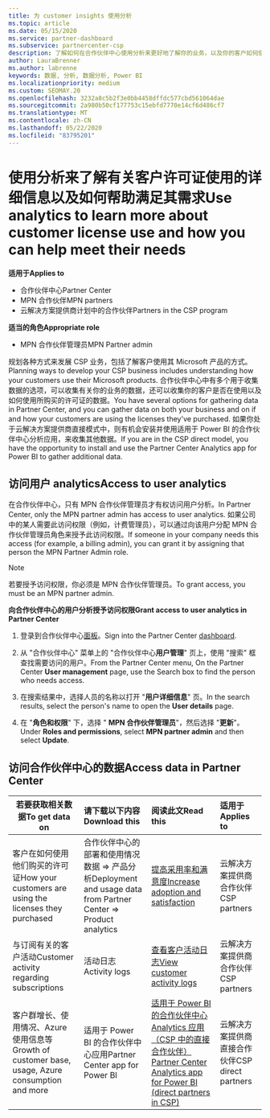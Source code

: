 ```yaml
---
title: 为 customer insights 使用分析
ms.topic: article
ms.date: 05/15/2020
ms.service: partner-dashboard
ms.subservice: partnercenter-csp
description: 了解如何在合作伙伴中心使用分析来更好地了解你的业务，以及你的客户如何使用你购买的许可证。
author: LauraBrenner
ms.author: labrenne
keywords: 数据, 分析, 数据分析, Power BI
ms.localizationpriority: medium
ms.custom: SEOMAY.20
ms.openlocfilehash: 3232a8c5b2f3e0bb4458dffdc577cbd561064dae
ms.sourcegitcommit: 2a980b50cf177753c15ebfd7770e14cf6d486cf7
ms.translationtype: MT
ms.contentlocale: zh-CN
ms.lasthandoff: 05/22/2020
ms.locfileid: "83795201"
---
```

# <a name="use-analytics-to-learn-more-about-customer-license-use-and-how-you-can-help-meet-their-needs"></a><span data-ttu-id="b9a2c-104">使用分析来了解有关客户许可证使用的详细信息以及如何帮助满足其需求</span><span class="sxs-lookup"><span data-stu-id="b9a2c-104">Use analytics to learn more about customer license use and how you can help meet their needs</span></span>

<span data-ttu-id="b9a2c-105">**适用于**</span><span class="sxs-lookup"><span data-stu-id="b9a2c-105">**Applies to**</span></span>

- <span data-ttu-id="b9a2c-106">合作伙伴中心</span><span class="sxs-lookup"><span data-stu-id="b9a2c-106">Partner Center</span></span>
- <span data-ttu-id="b9a2c-107">MPN 合作伙伴</span><span class="sxs-lookup"><span data-stu-id="b9a2c-107">MPN partners</span></span>
- <span data-ttu-id="b9a2c-108">云解决方案提供商计划中的合作伙伴</span><span class="sxs-lookup"><span data-stu-id="b9a2c-108">Partners in the CSP program</span></span>

<span data-ttu-id="b9a2c-109">**适当的角色**</span><span class="sxs-lookup"><span data-stu-id="b9a2c-109">**Appropriate role**</span></span>

- <span data-ttu-id="b9a2c-110">MPN 合作伙伴管理员</span><span class="sxs-lookup"><span data-stu-id="b9a2c-110">MPN Partner admin</span></span>

<span data-ttu-id="b9a2c-111">规划各种方式来发展 CSP 业务，包括了解客户使用其 Microsoft 产品的方式。</span><span class="sxs-lookup"><span data-stu-id="b9a2c-111">Planning ways to develop your CSP business includes understanding how your customers use their Microsoft products.</span></span> <span data-ttu-id="b9a2c-112">合作伙伴中心中有多个用于收集数据的选项，可以收集有关你的业务的数据，还可以收集你的客户是否在使用以及如何使用所购买的许可证的数据。</span><span class="sxs-lookup"><span data-stu-id="b9a2c-112">You have several options for gathering data in Partner Center, and you can gather data on both your business and on if and how your customers are using the licenses they've purchased.</span></span> <span data-ttu-id="b9a2c-113">如果你处于云解决方案提供商直接模式中，则有机会安装并使用适用于 Power BI 的合作伙伴中心分析应用，来收集其他数据。</span><span class="sxs-lookup"><span data-stu-id="b9a2c-113">If you are in the CSP direct model, you have the opportunity to install and use the Partner Center Analytics app for Power BI to gather additional data.</span></span>

## <a name="access-to-user-analytics"></a><span data-ttu-id="b9a2c-114">访问用户 analytics</span><span class="sxs-lookup"><span data-stu-id="b9a2c-114">Access to user analytics</span></span>

<span data-ttu-id="b9a2c-115">在合作伙伴中心，只有 MPN 合作伙伴管理员才有权访问用户分析。</span><span class="sxs-lookup"><span data-stu-id="b9a2c-115">In Partner Center, only the MPN partner admin has access to user analytics.</span></span> <span data-ttu-id="b9a2c-116">如果公司中的某人需要此访问权限（例如，计费管理员），可以通过向该用户分配 MPN 合作伙伴管理员角色来授予此访问权限。</span><span class="sxs-lookup"><span data-stu-id="b9a2c-116">If someone in your company needs this access (for example, a billing admin), you can grant it by assigning that person the MPN Partner Admin role.</span></span>

>[!NOTE] 
><span data-ttu-id="b9a2c-117">若要授予访问权限，你必须是 MPN 合作伙伴管理员。</span><span class="sxs-lookup"><span data-stu-id="b9a2c-117">To grant access, you must be an MPN partner admin.</span></span>

<span data-ttu-id="b9a2c-118">**向合作伙伴中心的用户分析授予访问权限**</span><span class="sxs-lookup"><span data-stu-id="b9a2c-118">**Grant access to user analytics in Partner Center**</span></span> 

1. <span data-ttu-id="b9a2c-119">登录到合作伙伴中心[面板](https://partner.microsoft.com/dashboard)。</span><span class="sxs-lookup"><span data-stu-id="b9a2c-119">Sign into the Partner Center [dashboard](https://partner.microsoft.com/dashboard).</span></span>

2. <span data-ttu-id="b9a2c-120">从 "合作伙伴中心" 菜单上的 "合作伙伴中心**用户管理**" 页上，使用 "搜索" 框查找需要访问的用户。</span><span class="sxs-lookup"><span data-stu-id="b9a2c-120">From the Partner Center menu, On the Partner Center **User management** page, use the Search box to find the person who needs access.</span></span>
2.  <span data-ttu-id="b9a2c-121">在搜索结果中，选择人员的名称以打开 "**用户详细信息**" 页。</span><span class="sxs-lookup"><span data-stu-id="b9a2c-121">In the search results, select the person's name to open the **User details** page.</span></span>
3.  <span data-ttu-id="b9a2c-122">在 "**角色和权限**" 下，选择 " **MPN 合作伙伴管理员**"，然后选择 "**更新**"。</span><span class="sxs-lookup"><span data-stu-id="b9a2c-122">Under **Roles and permissions**, select **MPN partner admin** and then select **Update**.</span></span>

 
## <a name="access-data-in-partner-center"></a><span data-ttu-id="b9a2c-123">访问合作伙伴中心的数据</span><span class="sxs-lookup"><span data-stu-id="b9a2c-123">Access data in Partner Center</span></span>

|<span data-ttu-id="b9a2c-124">**若要获取相关数据**</span><span class="sxs-lookup"><span data-stu-id="b9a2c-124">**To get data on**</span></span>   |<span data-ttu-id="b9a2c-125">**请下载以下内容**</span><span class="sxs-lookup"><span data-stu-id="b9a2c-125">**Download this**</span></span>   |<span data-ttu-id="b9a2c-126">**阅读此文**</span><span class="sxs-lookup"><span data-stu-id="b9a2c-126">**Read this**</span></span>   | <span data-ttu-id="b9a2c-127">**适用于**</span><span class="sxs-lookup"><span data-stu-id="b9a2c-127">**Applies to**</span></span>    |
|---------------------|:-----------------------|:---------------|:--------------|
|<span data-ttu-id="b9a2c-128">客户在如何使用他们购买的许可证</span><span class="sxs-lookup"><span data-stu-id="b9a2c-128">How your customers are using the licenses they purchased</span></span>   |<span data-ttu-id="b9a2c-129">合作伙伴中心的部署和使用情况数据 => 产品分析</span><span class="sxs-lookup"><span data-stu-id="b9a2c-129">Deployment and usage data from Partner Center => Product analytics</span></span>   |[<span data-ttu-id="b9a2c-130">提高采用率和满意度</span><span class="sxs-lookup"><span data-stu-id="b9a2c-130">Increase adoption and satisfaction</span></span>](increasing-adoption-and-satisfaction.md)|<span data-ttu-id="b9a2c-131">云解决方案提供商合作伙伴</span><span class="sxs-lookup"><span data-stu-id="b9a2c-131">CSP partners</span></span>|
|<span data-ttu-id="b9a2c-132">与订阅有关的客户活动</span><span class="sxs-lookup"><span data-stu-id="b9a2c-132">Customer activity regarding subscriptions</span></span>   |<span data-ttu-id="b9a2c-133">活动日志</span><span class="sxs-lookup"><span data-stu-id="b9a2c-133">Activity logs</span></span>   |[<span data-ttu-id="b9a2c-134">查看客户活动日志</span><span class="sxs-lookup"><span data-stu-id="b9a2c-134">View customer activity logs</span></span>](activity-logs.md)|<span data-ttu-id="b9a2c-135">云解决方案提供商合作伙伴</span><span class="sxs-lookup"><span data-stu-id="b9a2c-135">CSP partners</span></span>   |
|<span data-ttu-id="b9a2c-136">客户群增长、使用情况、Azure 使用信息等</span><span class="sxs-lookup"><span data-stu-id="b9a2c-136">Growth of customer base, usage, Azure consumption and more</span></span>   |<span data-ttu-id="b9a2c-137">适用于 Power BI 的合作伙伴中心应用</span><span class="sxs-lookup"><span data-stu-id="b9a2c-137">Partner Center app for Power BI</span></span>   |[<span data-ttu-id="b9a2c-138">适用于 Power BI 的合作伙伴中心 Analytics 应用（CSP 中的直接合作伙伴）</span><span class="sxs-lookup"><span data-stu-id="b9a2c-138">Partner Center Analytics app for Power BI (direct partners in CSP)</span></span>](power-bi-app-for-direct-partners.md)|<span data-ttu-id="b9a2c-139">云解决方案提供商直接合作伙伴</span><span class="sxs-lookup"><span data-stu-id="b9a2c-139">CSP direct partners</span></span>|






